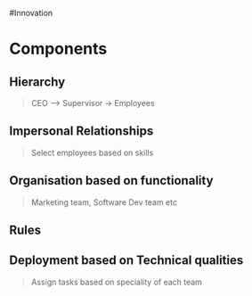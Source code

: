 #Innovation 
# Components
## Hierarchy
> CEO --> Supervisor -> Employees
## Impersonal Relationships
> Select employees based on skills 
## Organisation based on  functionality
> Marketing team, Software Dev team etc
## Rules
## Deployment based on Technical qualities 
> Assign tasks based on speciality of each team